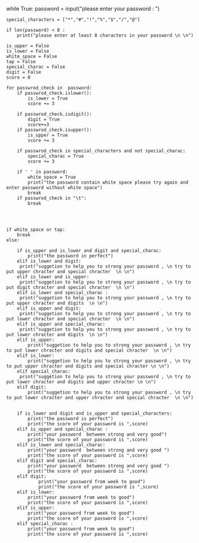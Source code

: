 while True:
    password = input("please enter your password : ")

    special_characters = ["*","#","!","%","$","/","@"]

    if len(password) < 8 :
        print("please enter at least 8 characters in your password \n \n")

    is_upper = False
    is_lower = False 
    white_space = False
    tap = False
    special_charac = False
    digit = False
    score = 0

    for passwrod_check in  password:
        if passwrod_check.islower():
            is_lower = True
            score += 3

        if passwrod_check.isdigit():
            digit = True
            score+=3
        if passwrod_check.isupper():
            is_upper = True
            score += 3
            
        if passwrod_check in special_characters and not special_charac:
            special_charac = True
            score += 3
            
        if ' ' in password:
            white_space = True
            print("the password contain white space please try again and enter password without white space")
            break
        if passwrod_check in "\t":
            break


    

    if white_space or tap:
        break
    else:

        if is_upper and is_lower and digit and special_charac:
            print("the password in perfect")
        elif is_lower and digit:
         print("suggetion to help you to strong your password , \n try to put upper chracter and special chracter  \n \n")
        elif is_lower and is_upper:
         print("suggetion to help you to strong your password , \n try to put digit chracter and special chracter  \n \n")
        elif is_lower and special_charac :
         print("suggetion to help you to strong your password , \n try to put upper chracter and digits  \n \n")
        elif is_upper and digit:
         print("suggetion to help you to strong your password , \n try to put lower chracter and special chracter  \n \n")
        elif is_upper and special_charac:
         print("suggetion to help you to strong your password , \n try to put lower chracter and digits  \n \n")
        elif is_upper:
            print("suggetion to help you to strong your password , \n try to put lower chracter and digits and special chracter  \n \n")
        elif is_lower:
            print("suggetion to help you to strong your password , \n try to put upper chracter and digits and special chracter \n \n")
        elif special_charac:
         print("suggetion to help you to strong your password , \n try to put lower chracter and digits and upper chracter \n \n")
        elif digit:
            print("suggetion to help you to strong your password , \n try to put lower chracter and upper chracter and special chracter  \n \n")


        if is_lower and digit and is_upper and special_characters:
            print("the password is perfect")
            print("the score of your password is ",score)
        elif is_upper and special_charac :
            print("your password  between strong and very good")
            print("the score of your password is ",score)
        elif is_lower and special_charac:
            print("your password  between strong and very good ")
            print("the score of your password is ",score)
        elif digit and special_charac:
            print("your password  between strong and very good ")
            print("the score of your password is ",score)
        elif digit:
                print("your password from week to good")
                print("the score of your password is ",score)
        elif is_lower:
            print("your password from week to good")
            print("the score of your password is ",score)
        elif is_upper:
            print("your password from week to good")
            print("the score of your password is ",score)
        elif special_charac :
            print("your password from week to good")
            print("the score of your password is ",score)
        
        
